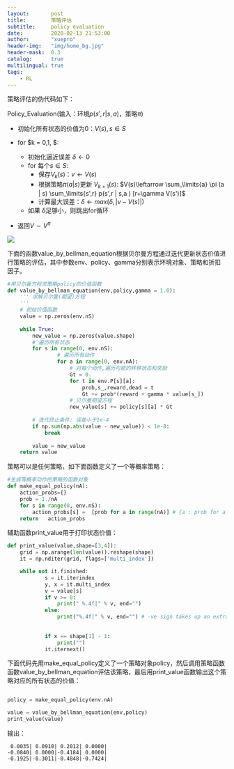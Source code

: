 ```yaml
---
layout:       post
title:        策略评估
subtitle:     policy evaluation
date:         2020-02-13 21:53:00
author:       "xuepro"
header-img:   "img/home_bg.jpg"
header-mask:  0.3
catalog:      true
multilingual: true
tags:
    - RL    
---    
```


策略评估的伪代码如下：

Policy_Evaluation(输入：环境$p(s',r | s,a )$，策略$\pi$)

+ 初始化所有状态的价值为0：$V(s), s\in S$
+ for $k = 0,1, $:
    - 初始化逼近误差 $\delta \leftarrow 0$
    - for 每个$s\in S$:
      - 保存$V_{k}(s)$：$v\leftarrow V(s)$
      - 根据策略$\pi(a| s)$更新 $V_{k+1}(s)$: $V(s)\leftarrow \sum_\limits{a} \pi (a | s) \sum_\limits{s',r}  p(s',r | s,a ) [r+\gamma V(s')]$
      - 计算最大误差：$\delta \leftarrow max(\delta,|v- V(s)|)$
    - 如果 $\delta$足够小，则跳出for循环
    
+ 返回$V\sim V^{\pi}$


![](../imgs/rl/iterative_policy_evaluation-1.png)

下面的函数value_by_bellman_equation根据贝尔曼方程通过迭代更新状态价值进行策略的评估，其中参数env、policy、gamma分别表示环境对象、策略和折扣因子。

```python
#用贝尔曼方程求策略policy的价值函数
def value_by_bellman_equation(env,policy,gamma = 1.0):
    ''' 求解贝尔曼(期望)方程
    '''
    # 初始价值函数
    value = np.zeros(env.nS)   
   
    while True:
        new_value = np.zeros(value.shape)
        # 遍历所有状态
        for s in range(0, env.nS):               
                # 遍历所有动作
                for a in range(0, env.nA):
                    # 对每个动作,遍历可能的转移状态和奖励
                    Gt = 0.
                    for t in env.P[s][a]:
                        prob,s_,reward,dead = t                        
                        Gt += prob*(reward + gamma * value[s_])                        
                    # 贝尔曼期望方程    
                    new_value[s] += policy[s][a] * Gt          
       
        # 迭代终止条件: 误差小于1e-4
        if np.sum(np.abs(value - new_value)) < 1e-8:            
            break
            
        value = new_value
    return value
```

策略可以是任何策略，如下面函数定义了一个等概率策略：

```python
#生成等概率动作的策略的函数对象
def make_equal_policy(nA):   
    action_probs={}
    prob = 1./nA 
    for s in range(0, env.nS):  
        action_probs[s] =  [prob for a in range(nA)] # {a : prob for a in range(nA)}
    return   action_probs       
```
辅助函数print_value用于打印状态价值：

```python
def print_value(value,shape=[3,4]):
    grid = np.arange(len(value)).reshape(shape)
    it = np.nditer(grid, flags=['multi_index'])

    while not it.finished:
            s = it.iterindex
            y, x = it.multi_index
            v = value[s]
            if v >= 0:
                print(" %.4f|" % v, end="")
            else:
                print("%.4f|" % v, end="") # -ve sign takes up an extra space
                
         
            if x == shape[1] - 1:
                print("")
            it.iternext()  
```
下面代码先用make_equal_policy定义了一个策略对象policy，然后调用策略函数函数value_by_bellman_equation评估该策略，最后用print_value函数输出这个策略对应的所有状态的价值：

```python

policy = make_equal_policy(env.nA)

value = value_by_bellman_equation(env,policy)
print_value(value)
```
输出：

     0.0035| 0.0910| 0.2012| 0.0000|
    -0.0840| 0.0000|-0.4184| 0.0000|
    -0.1925|-0.3011|-0.4848|-0.7424|
